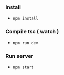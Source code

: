 

### Install
- `npm install`

### Compile tsc ( watch )
- `npm run dev`

### Run server
- `npm start`
